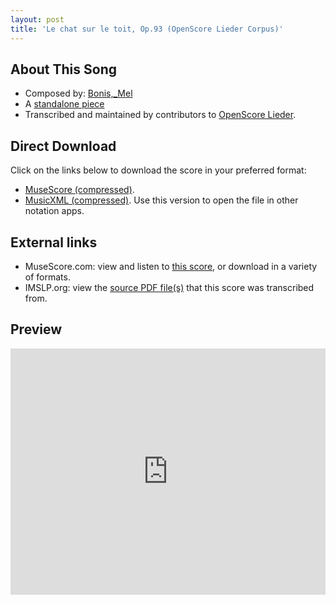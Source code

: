 ```yaml
---
layout: post
title: 'Le chat sur le toit, Op.93 (OpenScore Lieder Corpus)'
---
```


## About This Song

- Composed by: [Bonis,_Mel](https://fourscoreandmore.org/openscore/lieder/Bonis,_Mel)
- A [standalone piece](https://fourscoreandmore.org/openscore/lieder/Bonis,_Mel/_)
- Transcribed and maintained by contributors to [OpenScore Lieder].

[OpenScore Lieder]: https://musescore.com/openscore-lieder-corpus

## Direct Download

Click on the links below to download the score in your preferred format:
- [MuseScore (compressed)](https://github.com/openscore/lieder/blob/main/scores/Bonis,_Mel/_/Le_chat_sur_le_toit,_Op.93/lc6635391.mscz?raw=true).
- [MusicXML (compressed)](https://github.com/openscore/lieder/blob/main/scores/Bonis,_Mel/_/Le_chat_sur_le_toit,_Op.93/lc6635391.mxl?raw=true). Use this version to open the file in other notation apps.

## External links

- MuseScore.com: view and listen to [this score][MuseScore], or download in a variety of formats.
- IMSLP.org: view the [source PDF file(s)][IMSLP] that this score was transcribed from.

[MuseScore]: https://musescore.com/score/6635391
[IMSLP]: https://imslp.org/wiki/Special:ReverseLookup/262191

## Preview

<iframe width="100%" height="394" src="https://musescore.com/openscore-lieder-corpus/scores/6635391/embed" frameborder="0" allowfullscreen allow="autoplay; fullscreen"></iframe>
